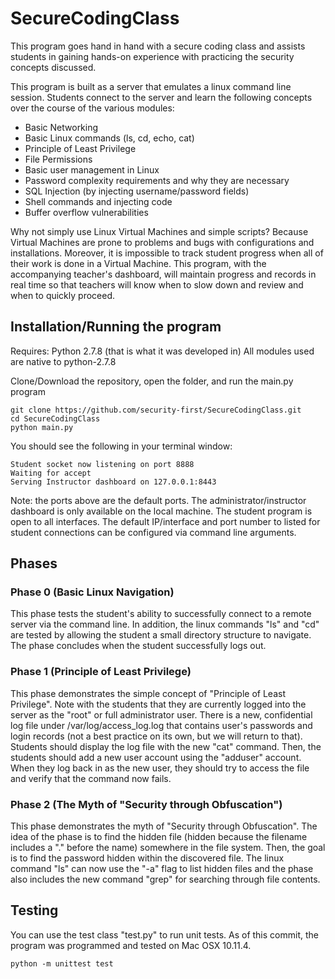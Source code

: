 # SecureCodingClass
This program goes hand in hand with a secure coding class and assists students in gaining hands-on experience with practicing the security concepts discussed.

This program is built as a server that emulates a linux command line session. Students connect to the server and learn the following concepts over the course of the various modules:
- Basic Networking
- Basic Linux commands (ls, cd, echo, cat)
- Principle of Least Privilege
- File Permissions
- Basic user management in Linux
- Password complexity requirements and why they are necessary
- SQL Injection (by injecting username/password fields)
- Shell commands and injecting code
- Buffer overflow vulnerabilities

Why not simply use Linux Virtual Machines and simple scripts?
Because Virtual Machines are prone to problems and bugs with configurations and installations. Moreover, it is impossible to track student progress when all of their work is done in a Virtual Machine. This program, with the accompanying teacher's dashboard, will maintain progress and records in real time so that teachers will know when to slow down and review and when to quickly proceed.

## Installation/Running the program
Requires: Python 2.7.8 (that is what it was developed in)
All modules used are native to python-2.7.8

Clone/Download the repository, open the folder, and run the main.py program
```
git clone https://github.com/security-first/SecureCodingClass.git
cd SecureCodingClass
python main.py
```

You should see the following in your terminal window:
```
Student socket now listening on port 8888
Waiting for accept
Serving Instructor dashboard on 127.0.0.1:8443
```
Note: the ports above are the default ports. The administrator/instructor dashboard is only available on the local machine. The student program is open to all interfaces. The default IP/interface and port number to listed for student connections can be configured via command line arguments.

## Phases
### Phase 0 (Basic Linux Navigation)
This phase tests the student's ability to successfully connect to a remote server via the command line. In addition, the linux commands "ls" and "cd" are tested by allowing the student a small directory structure to navigate. The phase concludes when the student successfully logs out.

### Phase 1 (Principle of Least Privilege)
This phase demonstrates the simple concept of "Principle of Least Privilege". Note with the students that they are currently logged into the server as the "root" or full administrator user. There is a new, confidential log file under /var/log/access_log.log that contains user's passwords and login records (not a best practice on its own, but we will return to that).  Students should display the log file with the new "cat" command. Then, the students should add a new user account using the "adduser" account. When they log back in as the new user, they should try to access the file and verify that the command now fails.

### Phase 2 (The Myth of "Security through Obfuscation")
This phase demonstrates the myth of "Security through Obfuscation". The idea of the phase is to find the hidden file (hidden because the filename includes a "." before the name) somewhere in the file system. Then, the goal is to find the password hidden within the discovered file. The linux command "ls" can now use the "-a" flag to list hidden files and the phase also includes the new command "grep" for searching through file contents.

## Testing
You can use the test class "test.py" to run unit tests. As of this commit, the program was programmed and tested on Mac OSX 10.11.4.
```
python -m unittest test
```
